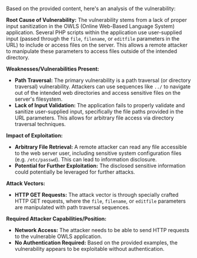 Based on the provided content, here's an analysis of the vulnerability:

**Root Cause of Vulnerability:**
The vulnerability stems from a lack of proper input sanitization in the OWLS (Online Web-Based Language System) application. Several PHP scripts within the application use user-supplied input (passed through the `file`, `filename`, or `editfile` parameters in the URL) to include or access files on the server. This allows a remote attacker to manipulate these parameters to access files outside of the intended directory.

**Weaknesses/Vulnerabilities Present:**
*   **Path Traversal:** The primary vulnerability is a path traversal (or directory traversal) vulnerability. Attackers can use sequences like `../` to navigate out of the intended web directories and access sensitive files on the server's filesystem.
*   **Lack of Input Validation:** The application fails to properly validate and sanitize user-supplied input, specifically the file paths provided in the URL parameters. This allows for arbitrary file access via directory traversal techniques.

**Impact of Exploitation:**
*   **Arbitrary File Retrieval:** A remote attacker can read any file accessible to the web server user, including sensitive system configuration files (e.g. `/etc/passwd`). This can lead to information disclosure.
*   **Potential for Further Exploitation:** The disclosed sensitive information could potentially be leveraged for further attacks.

**Attack Vectors:**
*   **HTTP GET Requests:** The attack vector is through specially crafted HTTP GET requests, where the `file`, `filename`, or `editfile` parameters are manipulated with path traversal sequences.

**Required Attacker Capabilities/Position:**
*   **Network Access:** The attacker needs to be able to send HTTP requests to the vulnerable OWLS application.
*   **No Authentication Required:** Based on the provided examples, the vulnerability appears to be exploitable without authentication.
